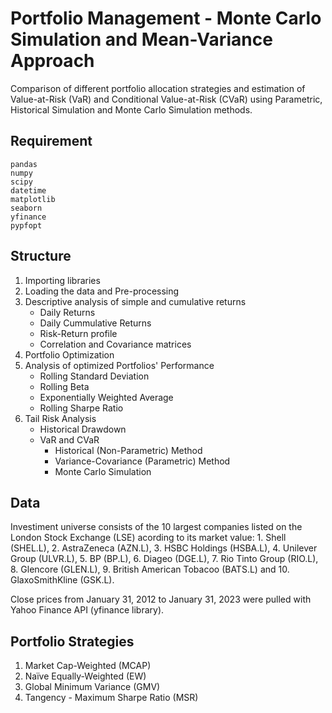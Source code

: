 # Portfolio Management - Monte Carlo Simulation and Mean-Variance Approach
Comparison of different portfolio allocation strategies and estimation of Value-at-Risk (VaR) and Conditional Value-at-Risk (CVaR) using Parametric, Historical Simulation and Monte Carlo Simulation methods.

## Requirement
`pandas` </br>
`numpy` </br>
`scipy` </br>
`datetime` </br>
`matplotlib` </br>
`seaborn` </br>
`yfinance` </br>
`pypfopt` </br>

## Structure
1. Importing libraries
2. Loading the data and Pre-processing
3. Descriptive analysis of simple and cumulative returns
   - Daily Returns
   - Daily Cummulative Returns
   - Risk-Return profile
   - Correlation and Covariance matrices
4. Portfolio Optimization
5. Analysis of optimized Portfolios' Performance
   - Rolling Standard Deviation
   - Rolling Beta
   - Exponentially Weighted Average
   - Rolling Sharpe Ratio
6. Tail Risk Analysis
   - Historical Drawdown
   - VaR and CVaR
     - Historical (Non-Parametric) Method
     - Variance-Covariance (Parametric) Method
     - Monte Carlo Simulation     

## Data
Investiment universe consists of the 10 largest companies listed on the London Stock Exchange (LSE) acording to its market value: 1. Shell (SHEL.L), 2. AstraZeneca (AZN.L), 3. HSBC Holdings (HSBA.L), 4. Unilever Group (ULVR.L), 5. BP (BP.L), 6. Diageo (DGE.L), 7. Rio Tinto Group (RIO.L), 8. Glencore (GLEN.L), 9. British American Tobacoo (BATS.L) and 10. GlaxoSmithKline (GSK.L). </br>

Close prices from January 31, 2012 to January 31, 2023 were pulled with Yahoo Finance API (yfinance library).

## Portfolio Strategies
1. Market Cap-Weighted (MCAP)
2. Naïve Equally-Weighted (EW)
3. Global Minimum Variance (GMV)
4. Tangency - Maximum Sharpe Ratio (MSR)
